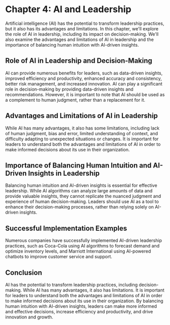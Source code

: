 Chapter 4: AI and Leadership
============================

Artificial intelligence (AI) has the potential to transform leadership practices, but it also has its advantages and limitations. In this chapter, we'll explore the role of AI in leadership, including its impact on decision-making. We'll also examine the advantages and limitations of AI in leadership and the importance of balancing human intuition with AI-driven insights.

Role of AI in Leadership and Decision-Making
--------------------------------------------

AI can provide numerous benefits for leaders, such as data-driven insights, improved efficiency and productivity, enhanced accuracy and consistency, better risk management, and increased innovation. AI can play a significant role in decision-making by providing data-driven insights and recommendations. However, it is important to note that AI should be used as a complement to human judgment, rather than a replacement for it.

Advantages and Limitations of AI in Leadership
----------------------------------------------

While AI has many advantages, it also has some limitations, including lack of human judgment, bias and error, limited understanding of context, and difficulty adapting to unexpected situations or changes. It is important for leaders to understand both the advantages and limitations of AI in order to make informed decisions about its use in their organization.

Importance of Balancing Human Intuition and AI-Driven Insights in Leadership
----------------------------------------------------------------------------

Balancing human intuition and AI-driven insights is essential for effective leadership. While AI algorithms can analyze large amounts of data and provide valuable insights, they cannot replicate the nuanced judgment and experience of human decision-making. Leaders should use AI as a tool to enhance their decision-making processes, rather than relying solely on AI-driven insights.

Successful Implementation Examples
----------------------------------

Numerous companies have successfully implemented AI-driven leadership practices, such as Coca-Cola using AI algorithms to forecast demand and optimize inventory levels, and Marriott International using AI-powered chatbots to improve customer service and support.

Conclusion
----------

AI has the potential to transform leadership practices, including decision-making. While AI has many advantages, it also has limitations. It is important for leaders to understand both the advantages and limitations of AI in order to make informed decisions about its use in their organization. By balancing human intuition with AI-driven insights, leaders can make more informed and effective decisions, increase efficiency and productivity, and drive innovation and growth.
